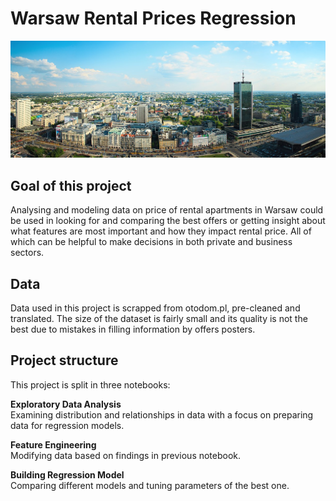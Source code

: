 # **Warsaw Rental Prices Regression** 


[![Alt text](https://raw.githubusercontent.com/placeholder2/Warsaw-Rental-Prices-Regression/main/A_view_to_the_South_from_the_Palace_of_Culture_and_Science_in_Warsaw.jpg)](https://commons.wikimedia.org/wiki/File:A_view_to_the_South_from_the_Palace_of_Culture_and_Science_in_Warsaw.jpg)

## **Goal of this project**
Analysing and modeling data on price of rental apartments in Warsaw could be used in looking for and comparing the best offers or getting insight about what features are most important and how they impact rental price. All of which can be helpful to make decisions in both private and business sectors.

## **Data**
Data used in this project is scrapped from otodom.pl, pre-cleaned and translated. The size of the dataset is fairly small and its quality is not the best due to mistakes in filling information by offers posters.

## **Project structure**
This project is split in three notebooks:

**Exploratory Data Analysis**\
Examining distribution and relationships in data with a focus on preparing data for regression models.

**Feature Engineering**\
Modifying data based on findings in previous notebook.

**Building Regression Model**\
Comparing different models and tuning parameters of the best one.
